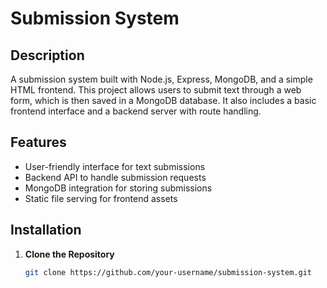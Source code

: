 # Submission System

## Description

A submission system built with Node.js, Express, MongoDB, and a simple HTML frontend. This project allows users to submit text through a web form, which is then saved in a MongoDB database. It also includes a basic frontend interface and a backend server with route handling.

## Features

- User-friendly interface for text submissions
- Backend API to handle submission requests
- MongoDB integration for storing submissions
- Static file serving for frontend assets

## Installation

1. **Clone the Repository**

   ```bash
   git clone https://github.com/your-username/submission-system.git
